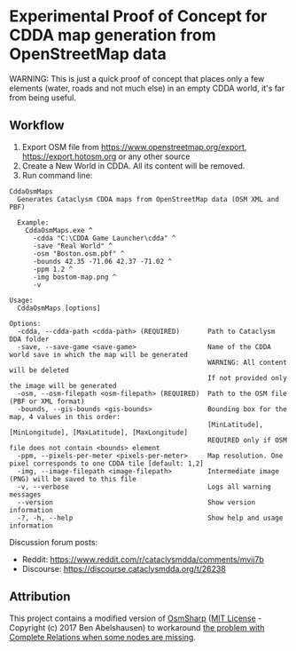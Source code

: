 # Experimental Proof of Concept for CDDA map generation from OpenStreetMap data

WARNING: This is just a quick proof of concept that places only a few elements (water, roads and not much else) in an empty CDDA world, it's far from being useful.

## Workflow

1. Export OSM file from <https://www.openstreetmap.org/export>, <https://export.hotosm.org> or any other source
2. Create a New World in CDDA. All its content will be removed.
3. Run command line:

```text
CddaOsmMaps
  Generates Cataclysm CDDA maps from OpenStreetMap data (OSM XML and PBF)

  Example:
    CddaOsmMaps.exe ^
      -cdda "C:\CDDA Game Launcher\cdda" ^
      -save "Real World" ^
      -osm "Boston.osm.pbf" ^
      -bounds 42.35 -71.06 42.37 -71.02 ^
      -ppm 1.2 ^
      -img bostom-map.png ^
      -v

Usage:
  CddaOsmMaps [options]

Options:
  -cdda, --cdda-path <cdda-path> (REQUIRED)       Path to Cataclysm DDA folder
  -save, --save-game <save-game>                  Name of the CDDA world save in which the map will be generated
                                                  WARNING: All content will be deleted
                                                  If not provided only the image will be generated
  -osm, --osm-filepath <osm-filepath> (REQUIRED)  Path to the OSM file (PBF or XML format)
  -bounds, --gis-bounds <gis-bounds>              Bounding box for the map, 4 values in this order:
                                                  [MinLatitude], [MinLongitude], [MaxLatitude], [MaxLongitude]
                                                  REQUIRED only if OSM file does not contain <bounds> element
  -ppm, --pixels-per-meter <pixels-per-meter>     Map resolution. One pixel corresponds to one CDDA tile [default: 1,2]
  -img, --image-filepath <image-filepath>         Intermediate image (PNG) will be saved to this file
  -v, --verbose                                   Logs all warning messages
  --version                                       Show version information
  -?, -h, --help                                  Show help and usage information
```

Discussion forum posts:

- Reddit: <https://www.reddit.com/r/cataclysmdda/comments/mvij7b>
- Discourse: <https://discourse.cataclysmdda.org/t/26238>

## Attribution

This project contains a modified version of [OsmSharp](https://github.com/OsmSharp/core) ([MIT License](https://github.com/OsmSharp/core/blob/develop/LICENSE.md) - Copyright (c) 2017 Ben Abelshausen) to workaround [the problem with Complete Relations when some nodes are missing](https://github.com/OsmSharp/core/issues/63).
